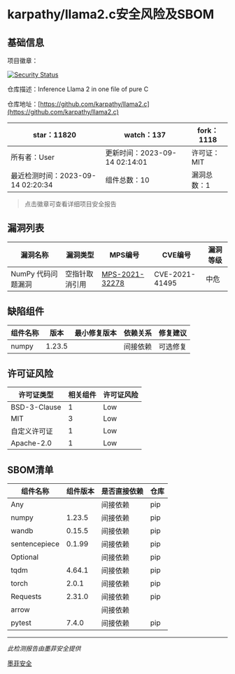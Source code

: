 # karpathy/llama2.c安全风险及SBOM

## 基础信息

项目徽章：

[![Security Status](https://www.murphysec.com/platform3/v31/badge/1702024471224565760.svg)](https://www.murphysec.com/console/report/1702024471014850560/1702024471224565760)

仓库描述：Inference Llama 2 in one file of pure C

仓库地址：[https://github.com/karpathy/llama2.c](https://github.com/karpathy/llama2.c)

| star：11820 | watch：137 | fork：1118 |
| ----------- | -------------- | ------------ |
| 所有者：User | 更新时间：2023-09-14 02:14:01 | 许可证：MIT |
| 最近检测时间：2023-09-14 02:20:34 | 组件总数：10 | 漏洞总数：1 |

> 点击徽章可查看详细项目安全报告



## 漏洞列表

| 漏洞名称 | 漏洞类型 | MPS编号 | CVE编号 | 漏洞等级 |
| ------- | ------ | ------- | ------ | ----- |
|NumPy 代码问题漏洞|空指针取消引用|[MPS-2021-32278](https://www.oscs1024.com/hd/MPS-2021-32278)|CVE-2021-41495|中危|




## 缺陷组件

| 组件名称 | 版本 | 最小修复版本 | 依赖关系 | 修复建议 |
| -------- | ---- | ------------ | -------- | -------- |
|numpy|1.23.5||间接依赖|可选修复|C:0|H:0|M:1|L:0|




## 许可证风险

| 许可证类型 | 相关组件 | 许可证风险 |
| ---------- | -------- | ---------- |
|BSD-3-Clause|1|Low|
|MIT|3|Low|
|自定义许可证|1|Low|
|Apache-2.0|1|Low|




## SBOM清单

| 组件名称 | 组件版本 | 是否直接依赖 | 仓库 |
| -------- | -------- | ------------ | ---- |
|Any||间接依赖|pip|
|numpy|1.23.5|间接依赖|pip|
|wandb|0.15.5|间接依赖|pip|
|sentencepiece|0.1.99|间接依赖|pip|
|Optional||间接依赖|pip|
|tqdm|4.64.1|间接依赖|pip|
|torch|2.0.1|间接依赖|pip|
|Requests|2.31.0|间接依赖|pip|
|arrow||间接依赖||
|pytest|7.4.0|间接依赖|pip|


------

*此检测报告由墨菲安全提供*

[墨菲安全](www.murphysec.com)